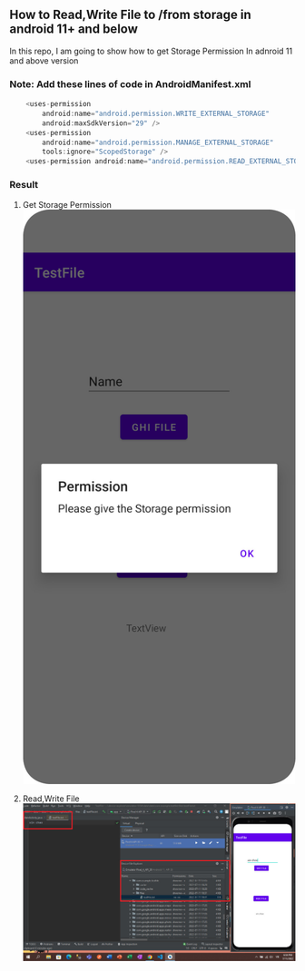 ## How to Read,Write File to /from storage in android 11+ and below
In this repo, I am going to show how to get Storage Permission In adnroid 11 and above version
### Note: Add these lines of code in AndroidManifest.xml
```java
    <uses-permission
        android:name="android.permission.WRITE_EXTERNAL_STORAGE"
        android:maxSdkVersion="29" />
    <uses-permission
        android:name="android.permission.MANAGE_EXTERNAL_STORAGE"
        tools:ignore="ScopedStorage" />
    <uses-permission android:name="android.permission.READ_EXTERNAL_STORAGE" />
```
### Result
1. Get Storage Permission
![markdown](./images_demo/1.jpg)

2. Read,Write File
![markdown](./images_demo/2.jpg)
